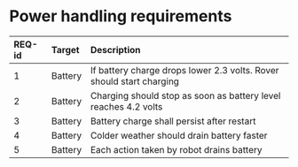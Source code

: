# Power handling requirements

| **REQ-id** | **Target** | **Description**                                                      |
|:-----------|:-----------|:---------------------------------------------------------------------|
| 1          | Battery    | If battery charge drops lower 2.3 volts. Rover should start charging |
| 2          | Battery    | Charging should stop as soon as battery level reaches 4.2 volts      |
| 3          | Battery    | Battery charge shall persist after restart                           |
| 4          | Battery    | Colder weather should drain battery faster                           |
| 5          | Battery    | Each action taken by robot drains battery                            |